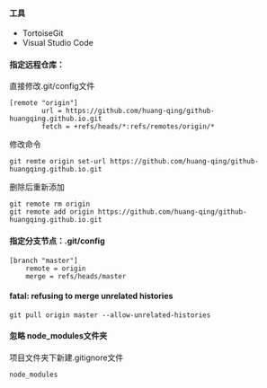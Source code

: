 #### 工具
+ TortoiseGit
+ Visual Studio Code

#### 指定远程仓库：

直接修改.git/config文件
~~~~
[remote "origin"]
        url = https://github.com/huang-qing/github-huangqing.github.io.git
        fetch = +refs/heads/*:refs/remotes/origin/*
~~~~

修改命令 
~~~~
git remte origin set-url https://github.com/huang-qing/github-huangqing.github.io.git
~~~~

删除后重新添加
~~~~
git remote rm origin 
git remote add origin https://github.com/huang-qing/github-huangqing.github.io.git
~~~~

#### 指定分支节点：.git/config
~~~~
[branch "master"]
	remote = origin
	merge = refs/heads/master
~~~~

#### fatal: refusing to merge unrelated histories
~~~~
git pull origin master --allow-unrelated-histories
~~~~

#### 忽略 node_modules文件夹
项目文件夹下新建.gitignore文件
~~~~
node_modules
~~~~